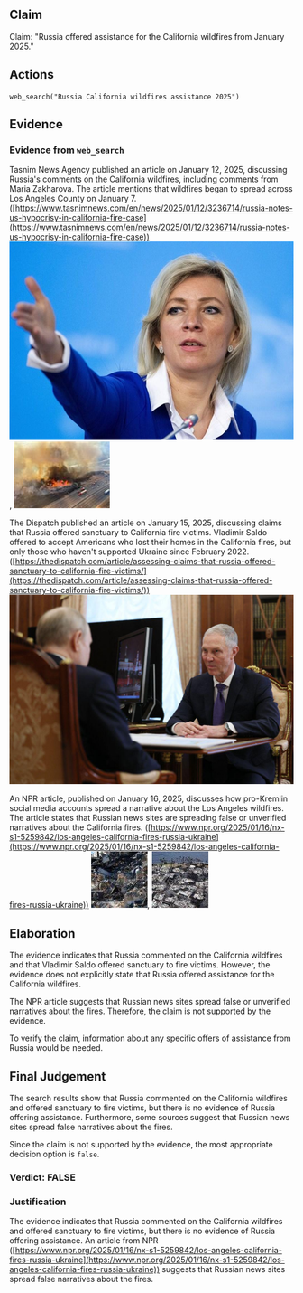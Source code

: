 ## Claim
Claim: "Russia offered assistance for the California wildfires from January 2025."

## Actions
```
web_search("Russia California wildfires assistance 2025")
```

## Evidence
### Evidence from `web_search`
Tasnim News Agency published an article on January 12, 2025, discussing Russia's comments on the California wildfires, including comments from Maria Zakharova. The article mentions that wildfires began to spread across Los Angeles County on January 7. ([https://www.tasnimnews.com/en/news/2025/01/12/3236714/russia-notes-us-hypocrisy-in-california-fire-case](https://www.tasnimnews.com/en/news/2025/01/12/3236714/russia-notes-us-hypocrisy-in-california-fire-case)) ![image 4830](media/2025-08-23_13-03-1755954217-459667.jpg), ![image 4831](media/2025-08-23_13-03-1755954217-727789.jpg)

The Dispatch published an article on January 15, 2025, discussing claims that Russia offered sanctuary to California fire victims. Vladimir Saldo offered to accept Americans who lost their homes in the California fires, but only those who haven't supported Ukraine since February 2022. ([https://thedispatch.com/article/assessing-claims-that-russia-offered-sanctuary-to-california-fire-victims/](https://thedispatch.com/article/assessing-claims-that-russia-offered-sanctuary-to-california-fire-victims/)) ![image 4838](media/2025-08-23_13-03-1755954224-138191.jpg)

An NPR article, published on January 16, 2025, discusses how pro-Kremlin social media accounts spread a narrative about the Los Angeles wildfires. The article states that Russian news sites are spreading false or unverified narratives about the California fires. ([https://www.npr.org/2025/01/16/nx-s1-5259842/los-angeles-california-fires-russia-ukraine](https://www.npr.org/2025/01/16/nx-s1-5259842/los-angeles-california-fires-russia-ukraine)) ![image 4849](media/2025-08-23_13-04-1755954245-538762.jpg), ![image 4853](media/2025-08-23_13-04-1755954253-415153.jpg)


## Elaboration
The evidence indicates that Russia commented on the California wildfires and that Vladimir Saldo offered sanctuary to fire victims. However, the evidence does not explicitly state that Russia offered assistance for the California wildfires.

The NPR article suggests that Russian news sites spread false or unverified narratives about the fires. Therefore, the claim is not supported by the evidence.

To verify the claim, information about any specific offers of assistance from Russia would be needed.


## Final Judgement
The search results show that Russia commented on the California wildfires and offered sanctuary to fire victims, but there is no evidence of Russia offering assistance. Furthermore, some sources suggest that Russian news sites spread false narratives about the fires.

Since the claim is not supported by the evidence, the most appropriate decision option is `false`.


### Verdict: FALSE

### Justification
The evidence indicates that Russia commented on the California wildfires and offered sanctuary to fire victims, but there is no evidence of Russia offering assistance. An article from NPR ([https://www.npr.org/2025/01/16/nx-s1-5259842/los-angeles-california-fires-russia-ukraine](https://www.npr.org/2025/01/16/nx-s1-5259842/los-angeles-california-fires-russia-ukraine)) suggests that Russian news sites spread false narratives about the fires.

